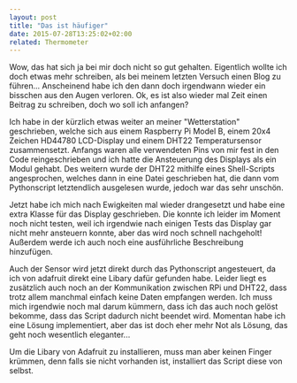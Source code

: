 ```yaml
---
layout: post
title: "Das ist häufiger"
date: 2015-07-28T13:25:02+02:00
related: Thermometer
---
```


Wow, das hat sich ja bei mir doch nicht so gut gehalten. Eigentlich wollte ich doch etwas mehr schreiben, als bei meinem letzten Versuch einen Blog zu führen...
Anscheinend habe ich den dann doch irgendwann wieder ein bisschen aus den Augen verloren. Ok, es ist also wieder mal Zeit einen Beitrag zu schreiben, doch wo soll ich anfangen?

Ich habe in der kürzlich etwas weiter an meiner "Wetterstation" geschrieben, welche sich aus einem Raspberry Pi Model B, einem 20x4 Zeichen HD44780 LCD-Display und einem DHT22 Temperatursensor zusammensetzt. Anfangs waren alle verwendeten Pins von mir fest in den Code reingeschrieben und ich hatte die Ansteuerung des Displays als ein Modul gehabt. Des weitern wurde der DHT22 mithilfe eines Shell-Scripts angesprochen, welches dann in eine Datei geschrieben hat, die dann vom Pythonscript letztendlich ausgelesen wurde, jedoch war das sehr unschön.

Jetzt habe ich mich nach Ewigkeiten mal wieder drangesetzt und habe eine extra Klasse für das Display geschrieben. Die konnte ich leider im Moment noch nicht testen, weil ich irgendwie nach einigen Tests das Display gar nicht mehr ansteuern konnte, aber das wird noch schnell nachgeholt! Außerdem werde ich auch noch eine ausführliche Beschreibung hinzufügen.

Auch der Sensor wird jetzt direkt durch das Pythonscript angesteuert, da ich von adafruit direkt eine Libary dafür gefunden habe. Leider liegt es zusätzlich auch noch an der Kommunikation zwischen RPi und DHT22, dass trotz allem manchmal einfach keine Daten empfangen werden. Ich muss mich irgendwie noch mal darum kümmern, dass ich das auch noch gelöst bekomme, dass das Script dadurch nicht beendet wird. Momentan habe ich eine Lösung implementiert, aber das ist doch eher mehr Not als Lösung, das geht noch wesentlich eleganter...

Um die Libary von Adafruit zu installieren, muss man aber keinen Finger krümmen, denn falls sie nicht vorhanden ist, installiert das Script diese von selbst.
